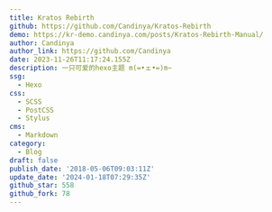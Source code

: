 ```yaml
---
title: Kratos Rebirth
github: https://github.com/Candinya/Kratos-Rebirth
demo: https://kr-demo.candinya.com/posts/Kratos-Rebirth-Manual/
author: Candinya
author_link: https://github.com/Candinya
date: 2023-11-26T11:17:24.155Z
description: 一只可爱的hexo主题 m(=•ェ•=)m~
ssg:
  - Hexo
css:
  - SCSS
  - PostCSS
  - Stylus
cms:
  - Markdown
category:
  - Blog
draft: false
publish_date: '2018-05-06T09:03:11Z'
update_date: '2024-01-18T07:29:35Z'
github_star: 558
github_fork: 78
---
```

